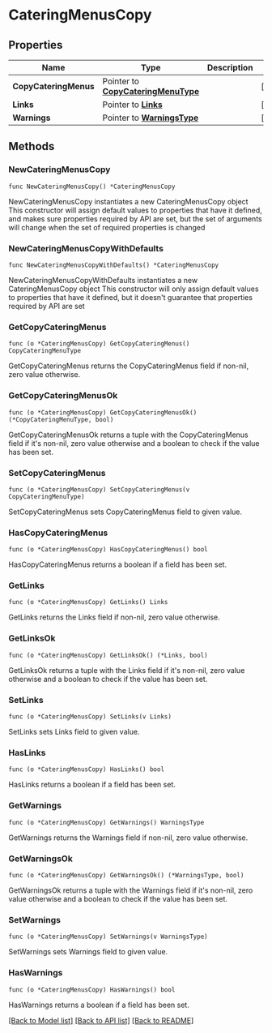# CateringMenusCopy

## Properties

Name | Type | Description | Notes
------------ | ------------- | ------------- | -------------
**CopyCateringMenus** | Pointer to [**CopyCateringMenuType**](CopyCateringMenuType.md) |  | [optional] 
**Links** | Pointer to [**Links**](Links.md) |  | [optional] 
**Warnings** | Pointer to [**WarningsType**](WarningsType.md) |  | [optional] 

## Methods

### NewCateringMenusCopy

`func NewCateringMenusCopy() *CateringMenusCopy`

NewCateringMenusCopy instantiates a new CateringMenusCopy object
This constructor will assign default values to properties that have it defined,
and makes sure properties required by API are set, but the set of arguments
will change when the set of required properties is changed

### NewCateringMenusCopyWithDefaults

`func NewCateringMenusCopyWithDefaults() *CateringMenusCopy`

NewCateringMenusCopyWithDefaults instantiates a new CateringMenusCopy object
This constructor will only assign default values to properties that have it defined,
but it doesn't guarantee that properties required by API are set

### GetCopyCateringMenus

`func (o *CateringMenusCopy) GetCopyCateringMenus() CopyCateringMenuType`

GetCopyCateringMenus returns the CopyCateringMenus field if non-nil, zero value otherwise.

### GetCopyCateringMenusOk

`func (o *CateringMenusCopy) GetCopyCateringMenusOk() (*CopyCateringMenuType, bool)`

GetCopyCateringMenusOk returns a tuple with the CopyCateringMenus field if it's non-nil, zero value otherwise
and a boolean to check if the value has been set.

### SetCopyCateringMenus

`func (o *CateringMenusCopy) SetCopyCateringMenus(v CopyCateringMenuType)`

SetCopyCateringMenus sets CopyCateringMenus field to given value.

### HasCopyCateringMenus

`func (o *CateringMenusCopy) HasCopyCateringMenus() bool`

HasCopyCateringMenus returns a boolean if a field has been set.

### GetLinks

`func (o *CateringMenusCopy) GetLinks() Links`

GetLinks returns the Links field if non-nil, zero value otherwise.

### GetLinksOk

`func (o *CateringMenusCopy) GetLinksOk() (*Links, bool)`

GetLinksOk returns a tuple with the Links field if it's non-nil, zero value otherwise
and a boolean to check if the value has been set.

### SetLinks

`func (o *CateringMenusCopy) SetLinks(v Links)`

SetLinks sets Links field to given value.

### HasLinks

`func (o *CateringMenusCopy) HasLinks() bool`

HasLinks returns a boolean if a field has been set.

### GetWarnings

`func (o *CateringMenusCopy) GetWarnings() WarningsType`

GetWarnings returns the Warnings field if non-nil, zero value otherwise.

### GetWarningsOk

`func (o *CateringMenusCopy) GetWarningsOk() (*WarningsType, bool)`

GetWarningsOk returns a tuple with the Warnings field if it's non-nil, zero value otherwise
and a boolean to check if the value has been set.

### SetWarnings

`func (o *CateringMenusCopy) SetWarnings(v WarningsType)`

SetWarnings sets Warnings field to given value.

### HasWarnings

`func (o *CateringMenusCopy) HasWarnings() bool`

HasWarnings returns a boolean if a field has been set.


[[Back to Model list]](../README.md#documentation-for-models) [[Back to API list]](../README.md#documentation-for-api-endpoints) [[Back to README]](../README.md)


